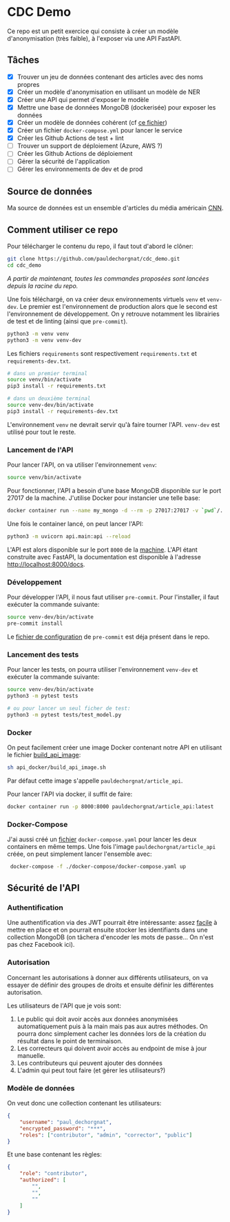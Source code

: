 # CDC Demo

Ce repo est un petit exercice qui consiste à créer un modèle d'anonymisation (très faible), à l'exposer via une API FastAPI.

## Tâches

- [x] Trouver un jeu de données contenant des articles avec des noms propres
- [x] Créer un modèle d'anonymisation en utilisant un modèle de NER
- [x] Créer une API qui permet d'exposer le modèle
- [x] Mettre une base de données MongoDB (dockerisée) pour exposer les données
- [x] Créer un modèle de données cohérent (cf [ce fichier](/data_model/README.md))
- [x] Créer un fichier `docker-compose.yml` pour lancer le service
- [x] Créer les Github Actions de test + lint
- [ ] Trouver un support de déploiement (Azure, AWS ?)
- [ ] Créer les Github Actions de déploiement
- [ ] Gérer la sécurité de l'application
- [ ] Gérer les environnements de dev et de prod

## Source de données

Ma source de données est un ensemble d'articles du média américain [CNN](https://www.kaggle.com/datasets/hadasu92/cnn-articles-after-basic-cleaning?resource=download).

## Comment utiliser ce repo

Pour télécharger le contenu du repo, il faut tout d'abord le clôner:

```sh
git clone https://github.com/pauldechorgnat/cdc_demo.git
cd cdc_demo
```

_A partir de maintenant, toutes les commandes proposées sont lancées depuis la racine du repo._

Une fois téléchargé, on va créer deux environnements virtuels `venv` et `venv-dev`. Le premier est l'environnement de production alors que le second est l'environnement de développement. On y retrouve notamment les librairies de test et de linting (ainsi que `pre-commit`).

```sh
python3 -m venv venv
python3 -m venv venv-dev
```

Les fichiers `requirements` sont respectivement `requirements.txt` et `requirements-dev.txt`.

```sh
# dans un premier terminal
source venv/bin/activate
pip3 install -r requirements.txt

# dans un deuxième terminal
source venv-dev/bin/activate
pip3 install -r requirements-dev.txt
```

L'environnement `venv` ne devrait servir qu'à faire tourner l'API. `venv-dev` est utilisé pour tout le reste.

### Lancement de l'API

Pour lancer l'API, on va utiliser l'environnement `venv`:

```sh
source venv/bin/activate
```

Pour fonctionner, l'API a besoin d'une base MongoDB disponible sur le port 27017 de la machine. J'utilise Docker pour instancier une telle base:

```sh
docker container run --name my_mongo -d --rm -p 27017:27017 -v `pwd`/../mongo_docker/data:/data/db -p 27017:27017 mongo:latest
```

Une fois le container lancé, on peut lancer l'API:

```sh
python3 -m uvicorn api.main:api --reload
```

L'API est alors disponible sur le port `8000` de la [machine](http://localhost:8000). L'API étant construite avec FastAPI, la documentation est disponible à l'adresse [http://localhost:8000/docs](http://localhost:8000/docs).

### Développement

Pour développer l'API, il nous faut utiliser `pre-commit`. Pour l'installer, il faut exécuter la commande suivante:

```sh
source venv-dev/bin/activate
pre-commit install
```

Le [fichier de configuration](/.pre-commit-config.yaml) de `pre-commit` est déja présent dans le repo.

### Lancement des tests

Pour lancer les tests, on pourra utiliser l'environnement `venv-dev` et exécuter la commande suivante:

```sh
source venv-dev/bin/activate
python3 -m pytest tests

# ou pour lancer un seul ficher de test:
python3 -m pytest tests/test_model.py
```

### Docker

On peut facilement créer une image Docker contenant notre API en utilisant le fichier [build_api_image](/api_dockerl/build_api_image.sh):

```sh
sh api_docker/build_api_image.sh
```

Par défaut cette image s'appelle `pauldechorgnat/article_api`.

Pour lancer l'API via docker, il suffit de faire:

```sh
docker container run -p 8000:8000 pauldechorgnat/article_api:latest
```

### Docker-Compose

J'ai aussi créé un [fichier](docker-compose/docker-compose.yaml) `docker-compose.yaml` pour lancer les deux containers en même temps. Une fois l'image `pauldechorgnat/article_api` créée, on peut simplement lancer l'ensemble avec:

```sh
 docker-compose -f ./docker-compose/docker-compose.yaml up
```

## Sécurité de l'API

### Authentification

Une authentification via des JWT pourrait être intéressante: assez [facile](https://testdriven.io/blog/fastapi-jwt-auth/) à mettre en place et on pourrait ensuite stocker les identifiants dans une collection MongoDB (on tâchera d'encoder les mots de passe... On n'est pas chez Facebook ici).

### Autorisation

Concernant les autorisations à donner aux différents utilisateurs, on va essayer de définir des groupes de droits et ensuite définir les différentes autorisation.

Les utilisateurs de l'API que je vois sont:

1. Le public qui doit avoir accès aux données anonymisées automatiquement puis à la main mais pas aux autres méthodes. On pourra donc simplement cacher les données lors de la création du résultat dans le point de terminaison.
2. Les correcteurs qui doivent avoir accès au endpoint de mise à jour manuelle.
3. Les contributeurs qui peuvent ajouter des données
4. L'admin qui peut tout faire (et gérer les utilisateurs?)

### Modèle de données

On veut donc une collection contenant les utilisateurs:

```json
{
    "username": "paul_dechorgnat",
    "encrypted_password": "***",
    "roles": ["contributor", "admin", "corrector", "public"]
}
```

Et une base contenant les règles:

```json
{
    "role": "contributor",
    "authorized": [
        "",
        "",
        ""
    ]
}
```
